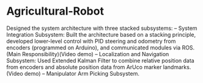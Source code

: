 # Agricultural-Robot
Designed the system architecture with three stacked subsystems:
– System Integration Subsystem: Built the architecture based on a stacking principle, developed lower-level
control with PID steering and odometry from encoders (programmed on Arduino), and communicated
modules via ROS. (Main Responsibility)(Video demo)
– Localization and Navigation Subsystem: Used Extended Kalman Filter to combine relative position data
from encoders and absolute position data from ArUco marker landmarks.(Video demo)
– Manipulator Arm Picking Subsystem.
